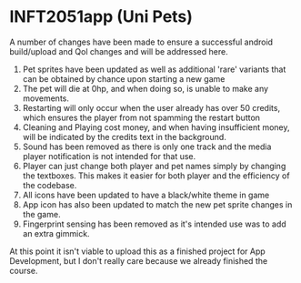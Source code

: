 # INFT2051app (Uni Pets)

A number of changes have been made to ensure a successful android build/upload and Qol changes and will be addressed here.

1. Pet sprites have been updated as well as additional 'rare' variants that can be obtained by chance upon starting a new game
2. The pet will die at 0hp, and when doing so, is unable to make any movements.
3. Restarting will only occur when the user already has over 50 credits, which ensures the player from not spamming the restart button
4. Cleaning and Playing cost money, and when having insufficient money, will be indicated by the credits text in the background.
5. Sound has been removed as there is only one track and the media player notification is not intended for that use.
6. Player can just change both player and pet names simply by changing the textboxes. This makes it easier for both player and the efficiency of the codebase.
7. All icons have been updated to have a black/white theme in game
8. App icon has also been updated to match the new pet sprite changes in the game.
9. Fingerprint sensing has been removed as it's intended use was to add an extra gimmick.

At this point it isn't viable to upload this as a finished project for App Development, but I don't really care because we already finished the course.

